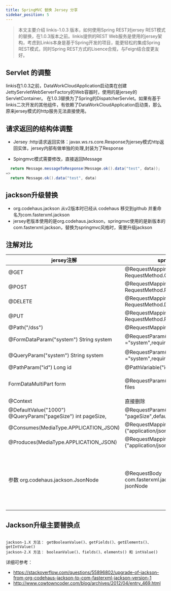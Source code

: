 ```yaml
---
title: SpringMVC 替换 Jersey 分享
sidebar_position: 5
---
```

> 本文主要介绍 linkis-1.0.3 版本，如何使用Spring REST对jersey REST模式的替换，在1.0.3版本之前。linkis提供的REST Web服务是使用的jersey架构，考虑到Linkis本身是基于Spring开发的项目，能更轻松的集成Spring REST模式，同时Spring REST方式的Lisence合规，与Feign结合度更友好。


## Servlet 的调整

linkis在1.0.3之前，DataWorkCloudApplication启动类在创建JettyServletWebServerFactory的Web容器时，使用的是jersey的ServletContainer。
在1.0.3替换为了Spring的DispatcherServlet。如果有基于linkis二次开发的其他组件，有依赖了DataWorkCloudApplication启动类，那么原来jersey模式的http服务无法直接使用。

## 请求返回的结构体调整
- Jersey :http请求返回实体：javax.ws.rs.core.Response为jersey模式http返回实体，jersey内部有做单独的处理,封装为了Response

- Spingmvc模式需要修改，直接返回Message

```java
  return Message.messageToResponse(Message.ok().data("test", data));
=>
  return Message.ok().data("test", data)
```


## jackson升级替换 

- org.codehaus.jackson 从v2版本时已经从 codehaus 移交到github 并重命名为com.fasterxml.jackson
- jersey老版本使用的是org.codehaus.jackson，springmvc使用的是新版本的com.fasterxml.jackson，替换为springmvc风格时，需要升级jackson


## 注解对比


|  jersey注解| springmvc注解 | 备注 |
| --- | --- | --- |
|  @GET |   @RequestMapping(method = RequestMethod.GET)|  |
|  @POST| @RequestMapping(method = RequestMethod.POST) |  |
|  @DELETE| @RequestMapping(method = RequestMethod.DELETE) |  |
|  @PUT| @RequestMapping(method = RequestMethod.PUT) |  |
| @Path("/dss") | @RequestMapping(path = "/dss) |  |
|  @FormDataParam("system") String system | @RequestParam(value ="system",required = false)|request为false|
 |  @QueryParam("system") String system |@RequestParam(value ="system",required = false)|request为false|
|  @PathParam("id") Long id|@PathVariable("id") Long id |  |
| FormDataMultiPart form  |@RequestParam("file") List\<MultipartFile\> files  | 默认参数名为file，用法需要修改 |
|@Context  |  直接删除|  |
|  @DefaultValue("1000") @QueryParam("pageSize") int pageSize, |   @RequestParam(value = "pageSize",defaultValue = "1000")|  |
|@Consumes(MediaType.APPLICATION_JSON)| @RequestMapping(consumes = {"application/json"})||
|@Produces(MediaType.APPLICATION_JSON)|@RequestMapping(produces = {"application/json"})| |
|参数 org.codehaus.jackson.JsonNode|@RequestBody com.fasterxml.jackson.databind.JsonNode jsonNode|jersey老版本使用的是老版本的jackson，springmvc使用的是新版本的JsonNode/


## Jackson升级主要替换点

```shell script

jackson-1.X 方法： getBooleanValue()、getFields()、getElements()、getIntValue()
jackson-2.X 方法： booleanValue()、fields()、elements() 和 intValue()

```

详细可参考：
- https://stackoverflow.com/questions/55896802/upgrade-of-jackson-from-org-codehaus-jackson-to-com-fasterxml-jackson-version-1
- http://www.cowtowncoder.com/blog/archives/2012/04/entry_469.html